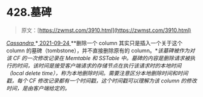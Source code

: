 <!--yml
category: 未分类
date: 0001-01-01 00:00:00
--->

# 428.墓碑

> 原文：[https://zwmst.com/3910.html](https://zwmst.com/3910.html)

   [ *Cassandra* ](https://zwmst.com/cassandra)*[ <time datetime="2021-09-24T15:19:46+08:00"> 2021-09-24 </time> ](https://zwmst.com/3910.html)  **删除一个 column 其实只是插入一个关于这个 column 的墓碑（tombstone），并不直接删除原有的 column。**该墓碑被作为对该 CF 的一次修改记录在 Memtable 和 SSTable 中。墓碑的内容是删除请求被执行的时间，该时间是接受客户端请求的存储节点在执行该请求时的本地时间（local delete time），称为本地删除时间。需要注意区分本地删除时间和时间戳，每个 CF 修改记录都有一个时间戳，这个时间戳可以理解为该 column 的修改时间，是由客户端给定的。*